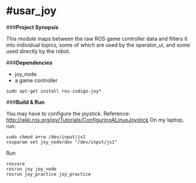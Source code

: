 #usar_joy
=====


###**Project Synopsis**

This module maps between the raw ROS game controller data and filters
it into individual topics, some of which are used by the operator_ui, and some used directly by the robot.


###**Dependencies**

- joy_node
- a game controller

```
sudo apt-get install ros-indigo-joy*
```

###**Build & Run**

You may have to configure the joystick.
Reference: http://wiki.ros.org/joy/Tutorials/ConfiguringALinuxJoystick
On my laptop, run:
```
sudo chmod a+rw /dev/input/js1
rosparam set joy_node/dev "/dev/input/js1"
```

Run
```
roscore
rosrun joy joy_node
rosrun joy_practice joy_practice
```
